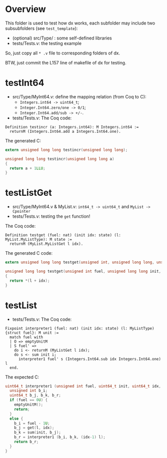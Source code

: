 # Overview

This folder is used to test how dx works, each subfolder may include two subsubfolders (see `test_template`):
- (optional) src/Type/ : some self-defined libraries
- tests/Tests.v: the testing example

So, just copy all `* .v` file to corresponding folders of dx.

BTW, just commit the L157 line of makefile of dx for testing.

# testInt64
- src/Type/MyInt64.v: define the mapping relation (from Coq to C): 
    - `Integers.int64 -> uint64_t`; 
    - `Integer.Int64.zero/one -> 0/1`;
    - `Integer.Int64.add/sub -> +/-`.
- tests/Tests.v:
The Coq code:
```
Definition testincr (a: Integers.int64): M Integers.int64 :=
  returnM (Integers.Int64.add a Integers.Int64.one).
```
The generated C:

```c
extern unsigned long long testincr(unsigned long long);

unsigned long long testincr(unsigned long long a)
{
  return a + 1LLU;
}
```
# testListGet
- src/Type/MyInt64.v & MyList.v: `int64_t -> uint64_t` and `MyList -> Cpointer`
- tests/Tests.v: testing the `get` function!

The Coq code:
```
Definition testget (fuel: nat) (init idx: state) (l: MyList.MyListType): M state :=
  returnM (MyList.MyListGet l idx).
```

The generated C code:
```c
extern unsigned long long testget(unsigned int, unsigned long long, unsigned long long, unsigned long long *);

unsigned long long testget(unsigned int fuel, unsigned long long init, unsigned long long idx, unsigned long long *l)
{
  return *(l + idx);
}
```

# testList
- tests/Tests.v:
The Coq code:
```
Fixpoint interpreter1 (fuel: nat) (init idx: state) (l: MyListType){struct fuel}: M unit :=
  match fuel with
  | O => emptyUnitM
  | S fuel' =>
    do i <- returnM (MyListGet l idx);
    do s <- sum init i;
      interpreter1 fuel' s (Integers.Int64.sub idx Integers.Int64.one) l
  end.
```
The expected C:
```c
uint64_t interpreter1 (unsigned int fuel, uint64_t init, uint64_t idx, uint64_t *l){
  unsigned int b_i;
  uint64_t b_j, b_k, b_r;
  if (fuel == 0U) {
    emptyUnitM();
    return;
  }
  else {
    b_i = fuel - 1U;
    b_j = get(l, idx);
    b_k = sum(init, b_j);
    b_r = interpreter1 (b_i, b_k, (idx-1) l);
    return b_r;
  }
}
```

